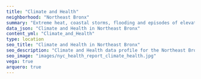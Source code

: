 ```yaml
---
title: "Climate and Health"
neighborhood: "Northeast Bronx"
summary: "Extreme heat, coastal storms, flooding and episodes of elevated ozone are climate-related hazards that may increase with climate change and have important public health impacts in New York City. Extreme weather can cause power outages, which also threaten public health. This report provides neighborhood indicators of climate-related hazards, vulnerability and health impacts."
data_json: "Climate and Health in Northeast Bronx"
content_yml: "Climate_and_Health"
type: location
seo_title: "Climate and Health in Northeast Bronx"
seo_description: "Climate and Health data profile for the Northeast Bronx neighborhood of NYC."
seo_image: "images/nyc_health_report_climate_health.jpg"
vega: true
arquero: true
---
```


